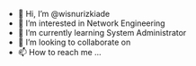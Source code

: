 - 👋 Hi, I’m @wisnurizkiade
- 👀 I’m interested in Network Engineering
- 🌱 I’m currently learning System Administrator
- 💞️ I’m looking to collaborate on 
- 📫 How to reach me ...

<!---
wisnurizkiade/wisnurizkiade is a ✨ special ✨ repository because its `README.md` (this file) appears on your GitHub profile.
You can click the Preview link to take a look at your changes.
--->
